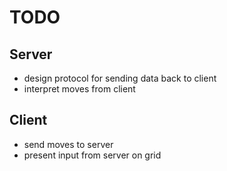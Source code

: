# TODO

## Server
- design protocol for sending data back to client
- interpret moves from client

## Client
- send moves to server
- present input from server on grid
